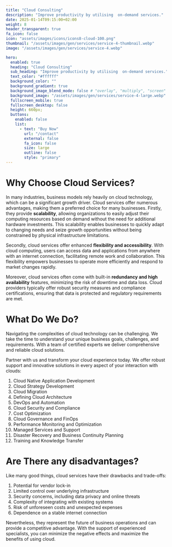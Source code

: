 ```yaml
---
title: "Cloud Consulting"
description: "Improve productivity by utilising  on-demand services."
date: 2025-01-14T09:15:00+02:00
weight: 8
header_transparent: true
fa_icon: false
icon: "assets/images/icons/icons8-cloud-100.png"
thumbnail: "/assets/images/gen/services/service-4-thumbnail.webp"
image: "/assets/images/gen/services/service-4.webp"

hero:
  enabled: true
  heading: "Cloud Consulting"
  sub_heading: "Improve productivity by utilising  on-demand services."
  text_color: "#ffffff"
  background_color: ""
  background_gradient: true
  background_image_blend_mode: false # "overlay", "multiply", "screen"
  background_image: "/assets/images/gen/services/service-4-large.webp"
  fullscreen_mobile: true
  fullscreen_desktop: false
  height: 660px;
  buttons:
    enabled: false
    list:
      - text: "Buy Now"
        url: "/contact"
        external: false
        fa_icon: false
        size: large
        outline: false
        style: "primary"
---
```


# Why Choose Cloud Services?
In many industries, business models rely heavily on cloud technology, which can be a significant growth driver. Cloud services offer numerous advantages, making them a preferred choice for many businesses. Firstly, they provide <b>scalability</b>, allowing organizations to easily adjust their computing resources based on demand without the need for additional hardware investments. This scalability enables businesses to quickly adapt to changing needs and seize growth opportunities without being constrained by physical infrastructure limitations.

Secondly, cloud services offer enhanced <b>flexibility and accessibility</b>. With cloud computing, users can access data and applications from anywhere with an internet connection, facilitating remote work and collaboration. This flexibility empowers businesses to operate more efficiently and respond to market changes rapidly.

Moreover, cloud services often come with built-in <b>redundancy and high availability</b> features, minimizing the risk of downtime and data loss. Cloud providers typically offer robust security measures and compliance certifications, ensuring that data is protected and regulatory requirements are met.


# What Do We Do?
Navigating the complexities of cloud technology can be challenging. We take the time to understand your unique business goals, challenges, and requirements. With a team of certified experts we deliver comprehensive and reliable cloud solutions.

Partner with us and transform your cloud experience today. We offer robust support and innovative solutions in every aspect of your interaction with clouds:
   1. Cloud Native Application Development
   2. Cloud Strategy Development
   3. Cloud Migration
   4. Defining Cloud Architecture
   5. DevOps and Automation 
   6. Cloud Security and Compliance
   7. Cost Optimization
   8. Cloud Governance and FinOps
   9. Performance Monitoring and Optimization
   10. Managed Services and Support
   11. Disaster Recovery and Business Continuity Planning
   12. Training and Knowledge Transfer

# Are There any disadvantages?
Like many good things, cloud services have their drawbacks and trade-offs:
   1. Potential for vendor lock-in
   2. Limited control over underlying infrastructure
   3. Security concerns, including data privacy and online threats
   4. Complexity of integrating with existing systems
   5. Risk of unforeseen costs and unexpected expenses
   6. Dependence on a stable internet connection

Nevertheless, they represent the future of business operations and can provide a competitive advantage. With the support of experienced specialists, you can minimize the negative effects and maximize the benefits of using cloud.
